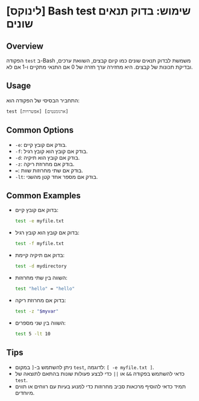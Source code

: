 # [לינוקס] Bash test שימוש: בדוק תנאים שונים

## Overview
הפקודה `test` ב-Bash משמשת לבדוק תנאים שונים כמו קיום קבצים, השוואת ערכים, ובדיקת תכונות של קבצים. היא מחזירה ערך חזרה של 0 אם התנאי מתקיים ו-1 אם לא.

## Usage
התחביר הבסיסי של הפקודה הוא:
```
test [אפשרויות] [ארגומנטים]
```

## Common Options
- `-e`: בודק אם קובץ קיים.
- `-f`: בודק אם קובץ הוא קובץ רגיל.
- `-d`: בודק אם קובץ הוא תיקיה.
- `-z`: בודק אם מחרוזת ריקה.
- `=`: בודק אם שתי מחרוזות שוות.
- `-lt`: בודק אם מספר אחד קטן מהשני.

## Common Examples
- בדוק אם קובץ קיים:
  ```bash
  test -e myfile.txt
  ```

- בדוק אם קובץ הוא קובץ רגיל:
  ```bash
  test -f myfile.txt
  ```

- בדוק אם תיקיה קיימת:
  ```bash
  test -d mydirectory
  ```

- השווה בין שתי מחרוזות:
  ```bash
  test "hello" = "hello"
  ```

- בדוק אם מחרוזת ריקה:
  ```bash
  test -z "$myvar"
  ```

- השווה בין שני מספרים:
  ```bash
  test 5 -lt 10
  ```

## Tips
- ניתן להשתמש ב-`[` במקום `test`, לדוגמה: `[ -e myfile.txt ]`.
- כדאי להשתמש בפקודה `&&` או `||` כדי לבצע פעולות שונות בהתאם לתוצאה של `test`.
- תמיד כדאי להוסיף מרכאות סביב מחרוזות כדי למנוע בעיות עם רווחים או תווים מיוחדים.
